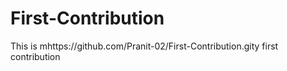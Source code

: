 # First-Contribution
This is mhttps://github.com/Pranit-02/First-Contribution.gity first contribution
